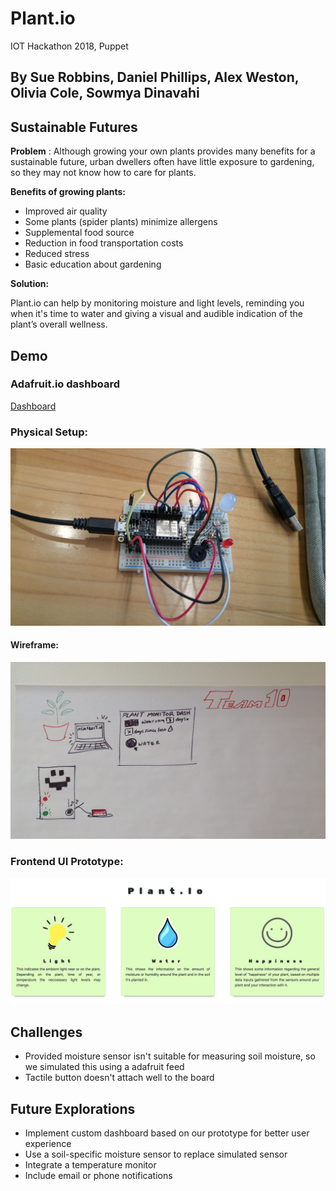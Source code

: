 # Plant.io
IOT Hackathon 2018, Puppet
## By Sue Robbins, Daniel Phillips, Alex Weston, Olivia Cole, Sowmya Dinavahi

## Sustainable Futures

**Problem** : Although growing your own plants provides many benefits for a sustainable future, urban dwellers often have little exposure to gardening, so they may not know how to care for plants.

**Benefits of growing plants:**

   - Improved air quality
   - Some plants (spider plants) minimize allergens
   - Supplemental food source
   - Reduction in food transportation costs
   - Reduced stress
   - Basic education about gardening

**Solution:**

Plant.io can help by monitoring moisture and light levels, reminding you when it's time to water and giving a visual and audible indication of the plant’s overall wellness.

## Demo

### Adafruit.io dashboard
[Dashboard](https://io.adafruit.com/sowmyadsl/public)

### Physical Setup:

![screenshot](https://github.com/sowmyadsl/Automatic-Plant-Monitoring-Station/blob/master/Photos/20180325_124104_HDR.jpg)

#### Wireframe:
![screenshot](https://github.com/sowmyadsl/Automatic-Plant-Monitoring-Station/blob/master/Photos/20180324_124611_HDR.jpg)

### Frontend UI Prototype:
![landing-page](https://github.com/sowmyadsl/Automatic-Plant-Monitoring-Station/blob/master/Photos/Landing-page.png)

## Challenges

 - Provided moisture sensor isn't suitable for measuring soil moisture, so we simulated this using a adafruit feed
 - Tactile button doesn't attach well to the board

## Future Explorations

 - Implement custom dashboard based on our prototype for better user experience
 - Use a soil-specific moisture sensor to replace simulated sensor
 - Integrate a temperature monitor
 - Include email or phone notifications
